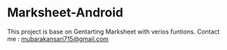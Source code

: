 # Marksheet-Android

This project is base on Gentarting Marksheet with verios funtions.
Contact me : mubarakansari715@gmail.com
